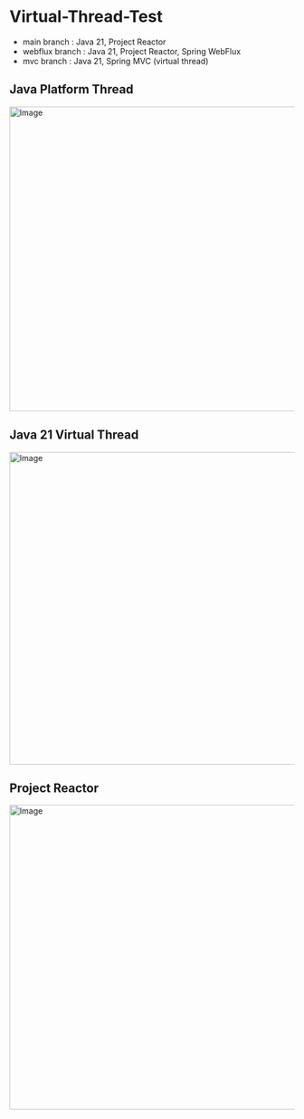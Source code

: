 # Virtual-Thread-Test
- main branch : Java 21, Project Reactor
- webflux branch : Java 21, Project Reactor, Spring WebFlux
- mvc branch : Java 21, Spring MVC (virtual thread)

## Java Platform Thread
<img width="1676" height="538" alt="Image" src="https://github.com/user-attachments/assets/2c7b18fd-8181-4585-8186-bfa2b4dd68c7" />

## Java 21 Virtual Thread
<img width="1661" height="552" alt="Image" src="https://github.com/user-attachments/assets/4f5360cb-7f5c-4d1e-b2be-e243f679885c" />

## Project Reactor
<img width="1664" height="538" alt="Image" src="https://github.com/user-attachments/assets/397aced0-7983-4a6e-8501-cbee02fe4eee" />
